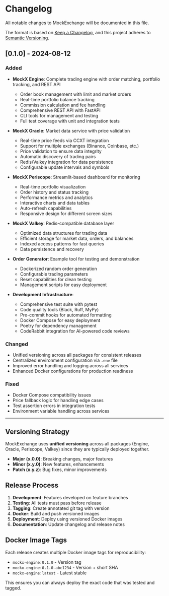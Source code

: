 # Changelog

All notable changes to MockExchange will be documented in this file.

The format is based on [Keep a Changelog](https://keepachangelog.com/en/1.0.0/),
and this project adheres to [Semantic Versioning](https://semver.org/spec/v2.0.0.html).

## [0.1.0] - 2024-08-12

### Added
- **MockX Engine**: Complete trading engine with order matching, portfolio tracking, and REST API
  - Order book management with limit and market orders
  - Real-time portfolio balance tracking
  - Commission calculation and fee handling
  - Comprehensive REST API with FastAPI
  - CLI tools for management and testing
  - Full test coverage with unit and integration tests

- **MockX Oracle**: Market data service with price validation
  - Real-time price feeds via CCXT integration
  - Support for multiple exchanges (Binance, Coinbase, etc.)
  - Price validation to ensure data integrity
  - Automatic discovery of trading pairs
  - Redis/Valkey integration for data persistence
  - Configurable update intervals and symbols

- **MockX Periscope**: Streamlit-based dashboard for monitoring
  - Real-time portfolio visualization
  - Order history and status tracking
  - Performance metrics and analytics
  - Interactive charts and data tables
  - Auto-refresh capabilities
  - Responsive design for different screen sizes

- **MockX Valkey**: Redis-compatible database layer
  - Optimized data structures for trading data
  - Efficient storage for market data, orders, and balances
  - Indexed access patterns for fast queries
  - Data persistence and recovery

- **Order Generator**: Example tool for testing and demonstration
  - Dockerized random order generation
  - Configurable trading parameters
  - Reset capabilities for clean testing
  - Management scripts for easy deployment

- **Development Infrastructure**:
  - Comprehensive test suite with pytest
  - Code quality tools (Black, Ruff, MyPy)
  - Pre-commit hooks for automated formatting
  - Docker Compose for easy deployment
  - Poetry for dependency management
  - CodeRabbit integration for AI-powered code reviews

### Changed
- Unified versioning across all packages for consistent releases
- Centralized environment configuration via `.env` file
- Improved error handling and logging across all services
- Enhanced Docker configurations for production readiness

### Fixed
- Docker Compose compatibility issues
- Price fallback logic for handling edge cases
- Test assertion errors in integration tests
- Environment variable handling across services

---

## Versioning Strategy

MockExchange uses **unified versioning** across all packages (Engine, Oracle, Periscope, Valkey) since they are typically deployed together.

- **Major (x.0.0)**: Breaking changes, major features
- **Minor (x.y.0)**: New features, enhancements
- **Patch (x.y.z)**: Bug fixes, minor improvements

## Release Process

1. **Development**: Features developed on feature branches
2. **Testing**: All tests must pass before release
3. **Tagging**: Create annotated git tag with version
4. **Docker**: Build and push versioned images
5. **Deployment**: Deploy using versioned Docker images
6. **Documentation**: Update changelog and release notes

## Docker Image Tags

Each release creates multiple Docker image tags for reproducibility:

- `mockx-engine:0.1.0` - Version tag
- `mockx-engine:0.1.0-abc1234` - Version + short SHA
- `mockx-engine:latest` - Latest stable

This ensures you can always deploy the exact code that was tested and tagged.
